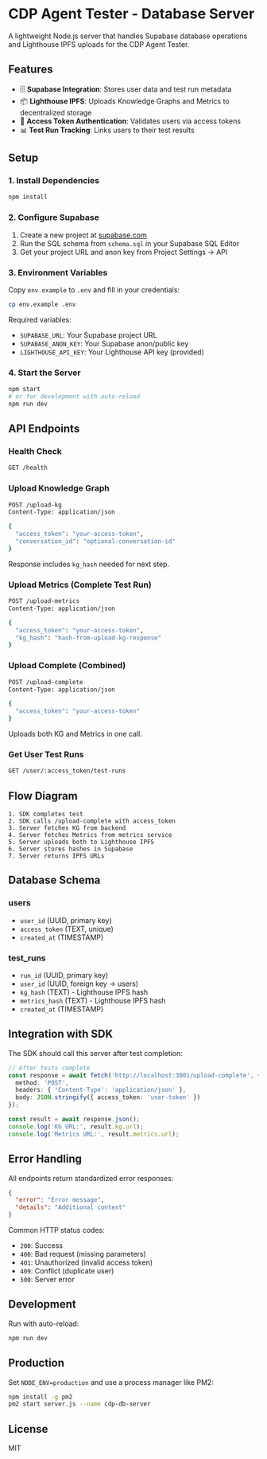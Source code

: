 # CDP Agent Tester - Database Server

A lightweight Node.js server that handles Supabase database operations and Lighthouse IPFS uploads for the CDP Agent Tester.

## Features

- 🗄️ **Supabase Integration**: Stores user data and test run metadata
- 📦 **Lighthouse IPFS**: Uploads Knowledge Graphs and Metrics to decentralized storage
- 🔐 **Access Token Authentication**: Validates users via access tokens
- 📊 **Test Run Tracking**: Links users to their test results

## Setup

### 1. Install Dependencies

```bash
npm install
```

### 2. Configure Supabase

1. Create a new project at [supabase.com](https://supabase.com)
2. Run the SQL schema from `schema.sql` in your Supabase SQL Editor
3. Get your project URL and anon key from Project Settings → API

### 3. Environment Variables

Copy `env.example` to `.env` and fill in your credentials:

```bash
cp env.example .env
```

Required variables:
- `SUPABASE_URL`: Your Supabase project URL
- `SUPABASE_ANON_KEY`: Your Supabase anon/public key
- `LIGHTHOUSE_API_KEY`: Your Lighthouse API key (provided)

### 4. Start the Server

```bash
npm start
# or for development with auto-reload
npm run dev
```

## API Endpoints

### Health Check
```bash
GET /health
```


### Upload Knowledge Graph
```bash
POST /upload-kg
Content-Type: application/json

{
  "access_token": "your-access-token",
  "conversation_id": "optional-conversation-id"
}
```

Response includes `kg_hash` needed for next step.

### Upload Metrics (Complete Test Run)
```bash
POST /upload-metrics
Content-Type: application/json

{
  "access_token": "your-access-token",
  "kg_hash": "hash-from-upload-kg-response"
}
```

### Upload Complete (Combined)
```bash
POST /upload-complete
Content-Type: application/json

{
  "access_token": "your-access-token"
}
```

Uploads both KG and Metrics in one call.

### Get User Test Runs
```bash
GET /user/:access_token/test-runs
```

## Flow Diagram

```
1. SDK completes test
2. SDK calls /upload-complete with access_token
3. Server fetches KG from backend
4. Server fetches Metrics from metrics service
5. Server uploads both to Lighthouse IPFS
6. Server stores hashes in Supabase
7. Server returns IPFS URLs
```

## Database Schema

### users
- `user_id` (UUID, primary key)
- `access_token` (TEXT, unique)
- `created_at` (TIMESTAMP)

### test_runs
- `run_id` (UUID, primary key)
- `user_id` (UUID, foreign key → users)
- `kg_hash` (TEXT) - Lighthouse IPFS hash
- `metrics_hash` (TEXT) - Lighthouse IPFS hash
- `created_at` (TIMESTAMP)

## Integration with SDK

The SDK should call this server after test completion:

```typescript
// After tests complete
const response = await fetch('http://localhost:3001/upload-complete', {
  method: 'POST',
  headers: { 'Content-Type': 'application/json' },
  body: JSON.stringify({ access_token: 'user-token' })
});

const result = await response.json();
console.log('KG URL:', result.kg.url);
console.log('Metrics URL:', result.metrics.url);
```

## Error Handling

All endpoints return standardized error responses:

```json
{
  "error": "Error message",
  "details": "Additional context"
}
```

Common HTTP status codes:
- `200`: Success
- `400`: Bad request (missing parameters)
- `401`: Unauthorized (invalid access token)
- `409`: Conflict (duplicate user)
- `500`: Server error

## Development

Run with auto-reload:
```bash
npm run dev
```

## Production

Set `NODE_ENV=production` and use a process manager like PM2:

```bash
npm install -g pm2
pm2 start server.js --name cdp-db-server
```

## License

MIT

